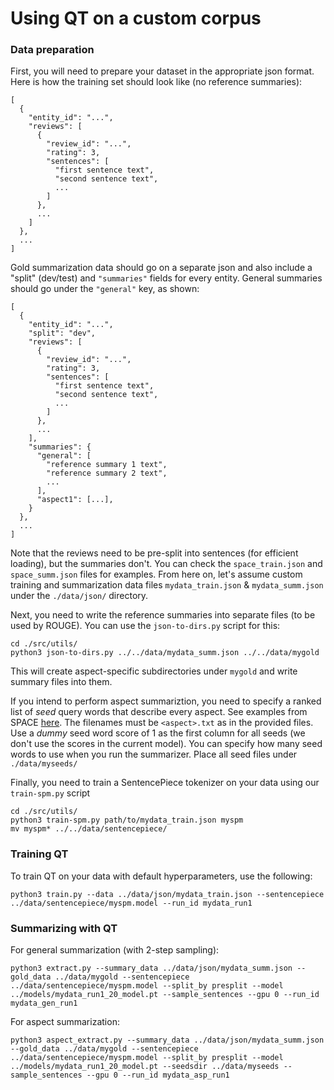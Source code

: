# Using QT on a custom corpus

### Data preparation

First, you will need to prepare your dataset in the appropriate json
format. Here is how the training set should look like (no reference
summaries):

```
[
  {
    "entity_id": "...",
    "reviews": [
      {
        "review_id": "...",
        "rating": 3,
        "sentences": [
          "first sentence text",
          "second sentence text", 
          ...
        ]
      },
      ...
    ]
  },
  ...
]
```

Gold summarization data should go on a separate json and also include a
"split" (dev/test) and `"summaries"` fields for every entity. General summaries
should go under the `"general"` key, as shown:

    [
      {
        "entity_id": "...",
        "split": "dev",
        "reviews": [
          {
            "review_id": "...",
            "rating": 3,
            "sentences": [
              "first sentence text",
              "second sentence text", 
              ...
            ]
          },
          ...
        ],
        "summaries": {
          "general": [
            "reference summary 1 text",
            "reference summary 2 text",
            ...
          ],
          "aspect1": [...],
        }
      },
      ...
    ]

Note that the reviews need to be pre-split into sentences (for efficient
loading), but the summaries don't. You can check the `space_train.json` and
`space_summ.json` files for examples. From here on, let's assume custom training
and summarization data files `mydata_train.json` & `mydata_summ.json` under the
`./data/json/` directory.

Next, you need to write the reference summaries into separate files (to be used
by ROUGE). You can use the `json-to-dirs.py` script for this:

    cd ./src/utils/
    python3 json-to-dirs.py ../../data/mydata_summ.json ../../data/mygold

This will create aspect-specific subdirectories under `mygold` and write
summary files into them.

If you intend to perform aspect summariztion, you need to specify a
ranked list of _seed_ query words that describe every aspect. See examples
from SPACE
[here](https://github.com/stangelid/qt/blob/main/data/seeds/location.txt). The
filenames must be `<aspect>.txt` as in the provided files. Use a _dummy_ seed word
score of 1 as the first column for all seeds (we don't use the scores in the
current model). You can specify how many seed words to use when you run the
summarizer. Place all seed files under `./data/myseeds/` 

Finally, you need to train a SentencePiece tokenizer on your data using our
`train-spm.py` script

    cd ./src/utils/
    python3 train-spm.py path/to/mydata_train.json myspm
    mv myspm* ../../data/sentencepiece/

### Training QT

To train QT on your data with default hyperparameters, use the following:

    python3 train.py --data ../data/json/mydata_train.json --sentencepiece ../data/sentencepiece/myspm.model --run_id mydata_run1

### Summarizing with QT

For general summarization (with 2-step sampling):

    python3 extract.py --summary_data ../data/json/mydata_summ.json --gold_data ../data/mygold --sentencepiece ../data/sentencepiece/myspm.model --split_by presplit --model ../models/mydata_run1_20_model.pt --sample_sentences --gpu 0 --run_id mydata_gen_run1

For aspect summarization:

    python3 aspect_extract.py --summary_data ../data/json/mydata_summ.json --gold_data ../data/mygold --sentencepiece ../data/sentencepiece/myspm.model --split_by presplit --model ../models/mydata_run1_20_model.pt --seedsdir ../data/myseeds --sample_sentences --gpu 0 --run_id mydata_asp_run1

